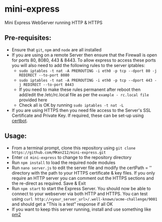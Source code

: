 # mini-express
Mini Express WebServer running HTTP & HTTPS

## Pre-requisites:
- Ensure that `git`, `npm` and `node` are all installed
- If you are using on a remote Server then ensure that the Firewall is open for ports 80, 8080, 443 & 8443. To allow express to access these ports you will also need to add the following rules to the server iptables:
  - `sudo iptables -t nat -A PREROUTING -i eth0 -p tcp --dport 80 -j REDIRECT --to-port 8080`
  - `sudo iptables -t nat -A PREROUTING -i eth0 -p tcp --dport 443 -j REDIRECT --to-port 8443`
  - If you need to make these rules permanent after reboot then add/edit the /etc/rc.local file as per the `example - rc.local file` provided here
  - Check all is OK by running `sudo iptables -t nat -L`
- If you are using HTTPS then you need file access to the Server's SSL Certificate and Private Key. If required, these can be set-up using [certbot](https://certbot.eff.org/).

## Usage:
- From a terminal prompt, clone this repository using `git clone https://github.com/MKen212/mini-express.git`
- Enter `cd mini-express` to change to the repository directory
- Run `npm install` to load the required node modules
- Run `nano server.js` to edit the server file and modify the certPath = '' directory with the path to your HTTPS certificate & key files. If you only require an HTTP server you can comment out the HTTPS sections and the re-direct as required. Save & Exit
- Run `npm start` to start the Express Server. You should now be able to connect to your webserver via both HTTP and HTTPS. You can test using `curl http://<your_server_url>/.well-known/acme-challenge/9001` and should get a "This is a test" response if all OK
- If you want to keep this server running, install and use something like [pm2](https://pm2.keymetrics.io/)
